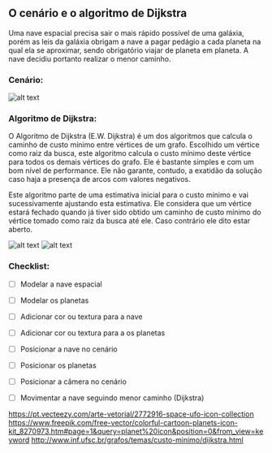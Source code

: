 ## O cenário e o algoritmo de Dijkstra

Uma nave espacial precisa sair o mais rápido possível de uma galáxia, porém as leis da galáxia obrigam a nave a pagar pedágio a cada planeta na qual ela se aproximar, sendo obrigatório viajar de planeta em planeta. A nave decidiu portanto realizar o menor caminho.


### Cenário:
![alt text](https://i.imgur.com/JwyH8DT.png)

### Algoritmo de Dijkstra:

O Algoritmo de Dijkstra (E.W. Dijkstra) é um dos algoritmos que calcula o caminho de custo mínimo entre vértices de um grafo. Escolhido um vértice como raiz da busca, este algoritmo calcula o custo mínimo deste vértice para todos os demais vértices do grafo. Ele é bastante simples e com um bom nível de performance. Ele não garante, contudo, a exatidão da solução caso haja a presença de arcos com valores negativos.

Este algoritmo parte de uma estimativa inicial para o custo mínimo e vai sucessivamente ajustando esta estimativa. Ele considera que um vértice estará fechado quando já tiver sido obtido um caminho de custo mínimo do vértice tomado como raiz da busca até ele. Caso contrário ele dito estar aberto.


![alt text](https://i.imgur.com/I3YyuX4.png)
![alt text](https://i.imgur.com/fllqvQH.png)

### Checklist:

- [ ] Modelar a nave espacial
- [ ] Modelar os planetas
- [ ] Adicionar cor ou textura para a nave
- [ ] Adicionar cor ou textura para a os planetas
- [ ] Posicionar a nave no cenário
- [ ] Posicionar os planetas
- [ ] Posicionar a câmera no cenário
- [ ] Movimentar a nave seguindo menor caminho (Dijkstra)


https://pt.vecteezy.com/arte-vetorial/2772916-space-ufo-icon-collection
https://www.freepik.com/free-vector/colorful-cartoon-planets-icon-kit_8270973.htm#page=1&query=planet%20icon&position=0&from_view=keyword
http://www.inf.ufsc.br/grafos/temas/custo-minimo/dijkstra.html
